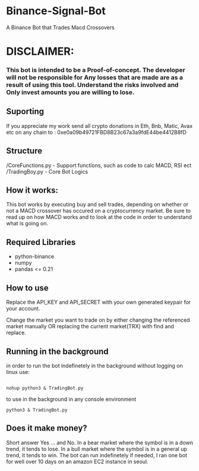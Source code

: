 # Binance-Signal-Bot
A Binance Bot that Trades Macd Crossovers 

# DISCLAIMER:

### This bot is intended to be a Proof-of-concept. The developer will not be responsible for Any losses that are made are as a result of using this tool. Understand the risks involved and Only invest amounts you are willing to lose.


## Suporting

If you appreciate my work send all crypto donations in Eth, Bnb, Matic, Avax etc on any chain to : 0xe0a09b49721FBD8B23c67a3a9fdE44be4412B8fD

## Structure

/CoreFunctions.py - Support functions, such as code to calc MACD, RSI ect
/TradingBoy.py - Core Bot Logics

## How it works:

This bot works by executing buy and sell trades, depending on whether or not a MACD crossover has occured on a cryptocurrency market. Be sure to read up on how MACD works and to look at the code in order to understand what is going on.

## Required Libraries

* python-binance
* numpy
* pandas <= 0.21

## How to use

Replace the API_KEY and API_SECRET with your own generated keypair for your account.

Change the market you want to trade on by either changing the referenced market manually OR replacing the current market(TRX) with find and replace. 


## Running in the background

in order to run the bot indefinetely in the background without logging on linux use:
```

nohup python3 & TradingBot.py

```

to use in the background in any console environment

```
python3 & TradingBot.py

```

## Does it make money?

Short answer Yes ... and No. In a bear market where the symbol is in a down trend, it tends to lose. In a bull market where the symbol is in a general up trend, it tends to win. The bot can run indefinetely if needed, I ran one bot for well over 10 days on an amazon EC2 instance in seoul.
